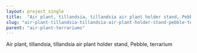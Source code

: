 ```yaml
---
layout: project_single
title:  "Air plant, tillandsia, tillandsia air plant holder stand, Pebble, terrarium"
slug: "air-plant-tillandsia-tillandsia-air-plant-holder-stand-pebble-terrarium"
parent: "air-plant-terrariums"
---
```

Air plant, tillandsia, tillandsia air plant holder stand, Pebble, terrarium
